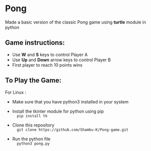 
# Pong
Made a basic version of the classic Pong game using **turtle** module in python

## Game instructions:
* Use **W** and **S** keys to control Player A
* Use **Up** and **Down** arrow keys to control Player B
* First player to reach 10 points wins


## To Play the Game:
For Linux : <br />
* Make sure that you have python3 installed in your system

* Install the tkinter module for python using pip <br />
      ```  pip install tk```

* Clone this repository <br />
   ```  git clone https://github.com/Shambu-K/Pong-game.git```
   
* Run the python file <br />
   ```  python3 pong.py```


